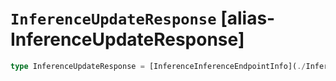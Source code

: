 # `InferenceUpdateResponse` [alias-InferenceUpdateResponse]
```typescript
type InferenceUpdateResponse = [InferenceInferenceEndpointInfo](./InferenceInferenceEndpointInfo.md);
```
